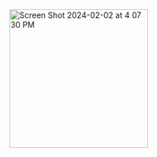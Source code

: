 <img width="247" alt="Screen Shot 2024-02-02 at 4 07 30 PM" src="https://github.com/gianmarcodauria/42libft/assets/150024279/5190541a-eeb3-471b-a863-e58490c92f4d">
